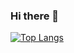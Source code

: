 
### Hi there 👋
[![Top Langs](https://github-readme-stats.vercel.app/api/top-langs/?username=soy6032)](https://github.com/anuraghazra/github-readme-stats)
<!--
**soy6032/soy6032** is a ✨ _special_ ✨ repository because its `README.md` (this file) appears on your GitHub profile.

Here are some ideas to get you started:

- 🔭 I’m currently working on ...
- 🌱 I’m currently learning ...
- 👯 I’m looking to collaborate on ...
- 🤔 I’m looking for help with ...
- 💬 Ask me about ...
- 📫 How to reach me: ...
- 😄 Pronouns: ...
- ⚡ Fun fact: ...
-->

